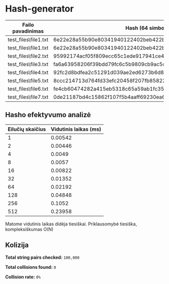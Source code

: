 # Hash-generator

| Failo pavadinimas          | Hash (64 simbolių hex)                                                      |
|----------------------------|-----------------------------------------------------------------------------|
| test_files\file1.txt       | 6e22e28a55b90e80341940122402beb422bf3570a8116c7e8c1b647554fa8b88            |
| test_files\file1.txt       | 6e22e28a55b90e80341940122402beb422bf3570a8116c7e8c1b647554fa8b88            |
| test_files\file2.txt       | 95992174acf05f809ecc65c1ede917941ce469381e2ff8dc27190e4798a0491e            |
| test_files\file3.txt       | fa6a63958206f39bdd79fc6c5b9809cb9ac5c168a28003cb38546805ccdc9bcf            |
| test_files\file4.txt       | 92fc2d8bdfea2c51291d039ae2ed6273b6d86e879694419122f9bcf2aac59167            |
| test_files\file5.txt       | 8ccc214713d764fd33efc20458f207fb85822013f906d025be7e348384a3a413            |
| test_files\file6.txt       | fe4cb60474282a415eb5318c65a59ab1fc35c9ae875bd43fa7db707f483b8ec1            |
| test_files\file7.txt       | 0de21187bd4c15862f107f5b4aaff69230ea6e9b19bb80946100795e88c00888            |

## Hasho efektyvumo analizė
 
| Eilučių skaičius | Vidutinis laikas (ms) |
|------------------|-----------------------|
| 1                | 0.00542               |
| 2                | 0.00446               |
| 4                | 0.0049                |
| 8                | 0.0057                |
| 16               | 0.00822               |
| 32               | 0.01352               |
| 64               | 0.02192               |
| 128              | 0.04848               |
| 256              | 0.1052                |
| 512              | 0.23958               |

Matome vidutinis laikas didėja tiesiškai. Priklausomybė tiesiška, kompleksiškumas O(N)

## Kolizija

**Total string pairs checked:** `100,000`

**Total collisions found:** `0`

**Collision rate:** `0%`